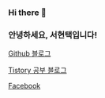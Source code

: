 ### Hi there 👋
### 안녕하세요, 서현택입니다!

[Github 블로그](https://sht3898.github.io/)

[Tistory 공부 블로그](https://sht3898.tistory.com/)

[Facebook](https://www.facebook.com/hyeontaegs/)
<!--
**sht3898/sht3898** is a ✨ _special_ ✨ repository because its `README.md` (this file) appears on your GitHub profile.

![sht3898's github stats](https://github-readme-stats.vercel.app/api?username=sht3898&show_icons=true&theme=merko)

[![Top Langs](https://github-readme-stats.vercel.app/api/top-langs/?username=sht3898&layout=compact&hide=HTML,python)](https://github.com/anuraghazra/github-readme-stats)


Here are some ideas to get you started:

- 🔭 I’m currently working on ...
- 🌱 I’m currently learning ...
- 👯 I’m looking to collaborate on ...
- 🤔 I’m looking for help with ...
- 💬 Ask me about ...
- 📫 How to reach me: ...
- 😄 Pronouns: ...
- ⚡ Fun fact: ...
-->
